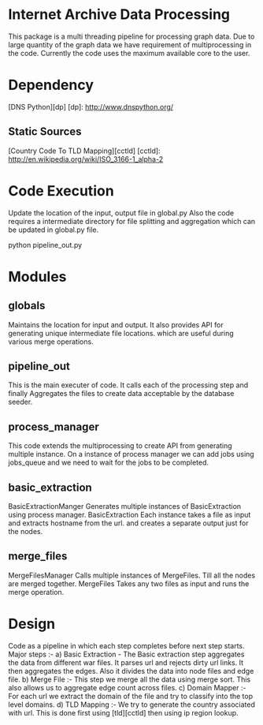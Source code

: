 Internet Archive Data Processing
================================

This package is a multi threading pipeline for processing graph data.
Due to large quantity of the graph data we have requirement of
multiprocessing in the code. Currently the code uses the maximum
available core to the user.


Dependency
==========
[DNS Python][dp]
[dp]: http://www.dnspython.org/

Static Sources
--------------
[Country Code To TLD Mapping][cctld]
[cctld]: http://en.wikipedia.org/wiki/ISO_3166-1_alpha-2


Code Execution
==============
Update the location of the input, output file in global.py
Also the code requires a intermediate directory for file splitting
and aggregation which can be updated in global.py file.

python pipeline\_out.py

Modules
=======

globals
-------
Maintains the location for input and output.
It also provides API for generating unique intermediate file locations.
which are useful during various merge operations.

pipeline\_out
------------
This is the main executer of code. It calls each of the processing
step and finally Aggregates the files to create data acceptable by 
the database seeder.

process\_manager
-------------
This code extends the multiprocessing to create API from generating multiple instance.
On a instance of process manager we can add jobs using jobs\_queue and we need to wait
for the jobs to be completed.

basic\_extraction
-----------------
BasicExtractionManger
Generates multiple instances of BasicExtraction using process manager.
BasicExtraction
Each instance takes a file as input and extracts hostname from the url.
and creates a separate output just for the nodes.

merge\_files
------------
MergeFilesManager
Calls multiple instances of MergeFiles. Till all the nodes are merged together.
MergeFiles
Takes any two files as input and runs the merge operation.





Design
======

Code as a pipeline in which each step completes before next
step starts.
Major steps :-
a) Basic Extraction -  The Basic extraction step aggregates
the data from different war files. It parses url and rejects
dirty url links. It then aggregates the edges. Also it divides
the data into node files and edge file.
b) Merge File :- This step we merge all the data using merge sort.
This also allows us to aggregate edge count across files.
c) Domain Mapper :-  For each url we extract the domain of the file
and try to classify into the top level domains.
d) TLD Mapping :- We try to generate the country associated with 
		 url. This is done first using [tld][cctld] then using
		 ip region lookup.

